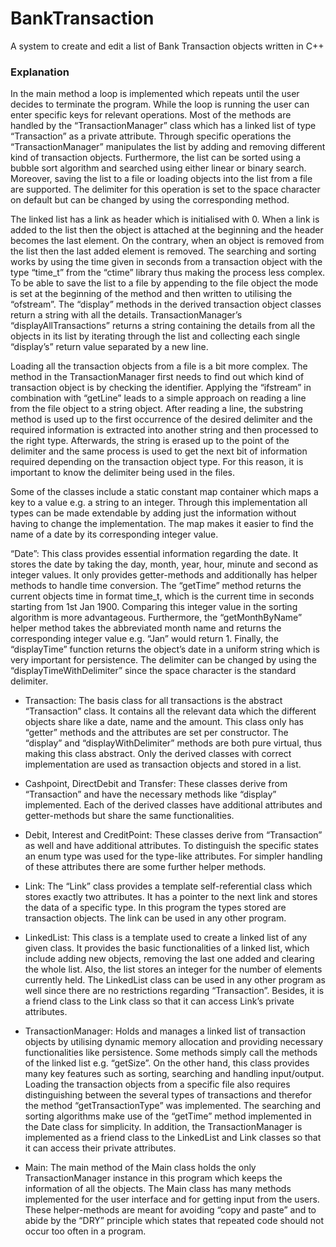 # BankTransaction
A system to create and edit a list of Bank Transaction objects written in C++

### Explanation
In the main method a loop is implemented which repeats until the user decides to terminate the program. While the loop is running the user can enter specific keys for relevant operations. Most of the methods are handled by the “TransactionManager” class which has a linked list of type “Transaction” as a private attribute. Through specific operations the “TransactionManager” manipulates the list by adding and removing different kind of transaction objects. Furthermore, the list can be sorted using a bubble sort algorithm and searched using either linear or binary search. Moreover, saving the list to a file or loading objects into the list from a file are supported. The delimiter for this operation is set to the space character on default but can be changed by using the corresponding method. 

The linked list has a link as header which is initialised with 0. When a link is added to the list then the object is attached at the beginning and the header becomes the last element. On the contrary, when an object is removed from the list then the last added element is removed. The searching and sorting works by using the time given in seconds from a transaction object with the type “time_t” from the “ctime” library thus making the process less complex.  To be able to save the list to a file by appending to the file object the mode is set at the beginning of the method and then written to utilising the “ofstream”. The “display” methods in the derived transaction object classes return a string with all the details. TransactionManager’s “displayAllTransactions” returns a string containing the details from all the objects in its list by iterating through the list and collecting each single “display’s” return value separated by a new line.

Loading all the transaction objects from a file is a bit more complex. The method in the TransactionManager first needs to find out which kind of transaction object is by checking the identifier. Applying the “ifstream” in combination with “getLine” leads to a simple approach on reading a line from the file object to a string object. After reading a line, the substring method is used up to the first occurrence of the desired delimiter and the required information is extracted into another string and then processed to the right type. Afterwards, the string is erased up to the point of the delimiter and the same process is used to get the next bit of information required depending on the transaction object type. For this reason, it is important to know the delimiter being used in the files.

Some of the classes include a static constant map container which maps a key to a value e.g. a string to an integer.  Through this implementation all types can be made extendable by adding just the information without having to change the implementation. The map makes it easier to find the name of a date by its corresponding integer value.

“Date”: This class provides essential information regarding the date. It stores the date by taking the day, month, year, hour, minute and second as integer values. It only provides getter-methods and additionally has helper methods to handle time conversion. The “getTime” method returns the current objects time in format time_t, which is the current time in seconds starting from 1st Jan 1900. Comparing this integer value in the sorting algorithm is more advantageous. Furthermore, the “getMonthByName” helper method takes the abbreviated month name and returns the corresponding integer value e.g. “Jan” would return 1. Finally, the “displayTime” function returns the object’s date in a uniform string which is very important for persistence. The delimiter can be changed by using the “displayTimeWithDelimiter” since the space character is the standard delimiter.

* Transaction: The basis class for all transactions is the abstract “Transaction” class. It contains all the relevant data which the different objects share like a date, name and the amount. This class only has “getter” methods and the attributes are set per constructor. The “display” and “displayWithDelimiter” methods are both pure virtual, thus making this class abstract. Only the derived classes with correct implementation are used as transaction objects and stored in a list.

* Cashpoint, DirectDebit and Transfer: These classes derive from “Transaction” and have the necessary methods like “display” implemented. Each of the derived classes have additional attributes and getter-methods but share the same functionalities.

* Debit, Interest and CreditPoint: These classes derive from “Transaction” as well and have additional attributes. To distinguish the specific states an enum type was used for the type-like attributes. For simpler handling of these attributes there are some further helper methods.

* Link: The “Link” class provides a template self-referential class which stores exactly two attributes. It has a pointer to the next link and stores the data of a specific type. In this program the types stored are transaction objects. The link can be used in any other program. 

* LinkedList: This class is a template used to create a linked list of any given class. It provides the basic functionalities of a linked list, which include adding new objects, removing the last one added and clearing the whole list. Also, the list stores an integer for the number of elements currently held. The LinkedList class can be used in any other program as well since there are no restrictions regarding “Transaction”. Besides, it is a friend class to the Link class so that it can access Link’s private attributes.

* TransactionManager: Holds and manages a linked list of transaction objects by utilising dynamic memory allocation and providing necessary functionalities like persistence. Some methods simply call the methods of the linked list e.g. “getSize”. On the other hand, this class provides many key features such as sorting, searching and handling input/output. Loading the transaction objects from a specific file also requires distinguishing between the several types of transactions and therefor the method “getTransactionType” was implemented. The searching and sorting algorithms make use of the “getTime” method implemented in the Date class for simplicity. In addition, the TransactionManager is implemented as a friend class to the LinkedList and Link classes so that it can access their private attributes.

* Main: The main method of the Main class holds the only TransactionManager instance in this program which keeps the information of all the objects. The Main class has many methods implemented for the user interface and for getting input from the users. These helper-methods are meant for avoiding “copy and paste” and to abide by the “DRY” principle which states that repeated code should not occur too often in a program.
